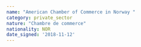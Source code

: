 ```yaml
---
name: "American Chamber of Commerce in Norway "
category: private_sector
nature: "Chambre de commerce"
nationality: NOR
date_signed: '2018-11-12'
---
```

    